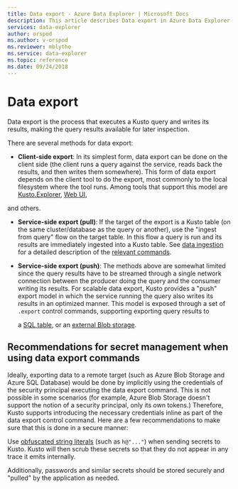 ```yaml
---
title: Data export - Azure Data Explorer | Microsoft Docs
description: This article describes Data export in Azure Data Explorer.
services: data-explorer
author: orspod
ms.author: v-orspod
ms.reviewer: mblythe
ms.service: data-explorer
ms.topic: reference
ms.date: 09/24/2018
---
```

# Data export

Data export is the process that executes a Kusto query and writes its
results, making the query results available for later inspection.

There are several methods for data export:

* **Client-side export**:
  In its simplest form, data export can be done on the client side (the client
  runs a query against the service, reads back the results, and then writes them
  somewhere). This form of data export depends on the client tool to do the
  export, most commonly to the local filesystem where the tool runs. Among tools
  that support this model are [Kusto.Explorer](../../tools/kusto-explorer.md),
  [Web UI](https://docs.microsoft.com/azure/data-explorer/web-query-data), 



 and others.

* **Service-side export (pull)**:
  If the target of the export is a Kusto table (on the same cluster/database
  as the query or another), use the "ingest from query"
  flow on the target table. In this flow a query is run and its results are immediately
  ingested into a Kusto table. See [data ingestion](../data-ingestion/index.md)
  for a detailed description of the [relevant commands](../data-ingestion/index.md#set-append-set-or-append-set-or-replace).



* **Service-side export (push)**:
  The methods above are somewhat limited since the query results have to be streamed
  through a single network connection between the producer doing the query and
  the consumer writing its results. For scalable data export, Kusto provides a
  "push" export model in which the service running the query also writes its
  results in an optimized manner. This model is exposed through a set of
  `.export` control commands, supporting exporting query results to

  a [SQL table](export-data-to-sql.md), or an [external Blob storage](export-data-to-storage.md).

## Recommendations for secret management when using data export commands

Ideally, exporting data to a remote target (such as Azure Blob Storage
and Azure SQL Database) would be done by implicitly using the credentials
of the security principal executing the data export command. This is not
possible in some scenarios (for example, Azure Blob Storage doesn't
support the notion of a security principal, only its own tokens.) 
Therefore, Kusto supports introducing the necessary credentials inline as part of the
data export control command. Here are a few recommendations to make sure that this is done in a secure manner:

Use [obfuscated string literals](../../query/scalar-data-types/string.md#obfuscated-string-literals)
(such as `h@"..."`) when sending secrets to Kusto.
Kusto will then scrub these secrets so that they do not appear in any
trace it emits internally.

Additionally, passwords and similar secrets should be stored securely
and "pulled" by the application as needed.

